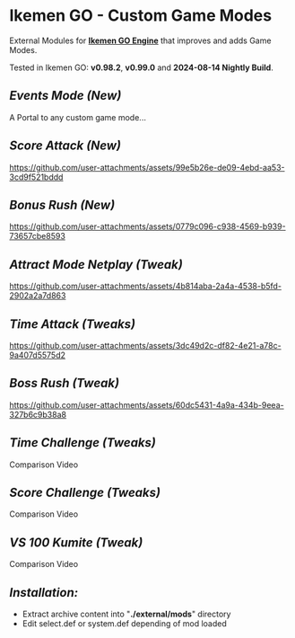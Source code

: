 # Ikemen GO - Custom Game Modes

External Modules for [**Ikemen GO Engine**](https://github.com/ikemen-engine/Ikemen-GO) that improves and adds Game Modes.

Tested in Ikemen GO: **v0.98.2**, **v0.99.0** and **2024-08-14 Nightly Build**.

##  _Events Mode (New)_
A Portal to any custom game mode...

##  _Score Attack (New)_
https://github.com/user-attachments/assets/99e5b26e-de09-4ebd-aa53-3cd9f521bddd

##  _Bonus Rush (New)_
https://github.com/user-attachments/assets/0779c096-c938-4569-b939-73657cbe8593

## _Attract Mode Netplay (Tweak)_
https://github.com/user-attachments/assets/4b814aba-2a4a-4538-b5fd-2902a2a7d863

##  _Time Attack (Tweaks)_
https://github.com/user-attachments/assets/3dc49d2c-df82-4e21-a78c-9a407d5575d2

##  _Boss Rush (Tweak)_
https://github.com/user-attachments/assets/60dc5431-4a9a-434b-9eea-327b6c9b38a8

##  _Time Challenge (Tweaks)_
Comparison Video

##  _Score Challenge (Tweaks)_
Comparison Video

##  _VS 100 Kumite (Tweak)_
Comparison Video

##  _Installation:_
- Extract archive content into "**./external/mods**" directory
- Edit select.def or system.def depending of mod loaded
